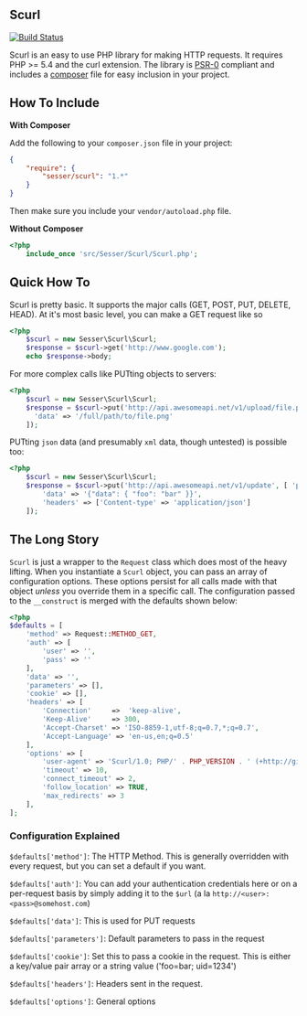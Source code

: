 ## Scurl ##

[![Build Status](https://travis-ci.org/sesser/Scurl.png)](https://travis-ci.org/sesser/Scurl)

Scurl is an easy to use PHP library for making HTTP requests. It requires 
PHP >= 5.4 and the curl extension. The library is [PSR-0](https://github.com/php-fig/fig-standards/blob/master/accepted/PSR-0.md) compliant and 
includes a [composer](http://getcomposer.org) file for easy inclusion in your project.

## How To Include ##

**With Composer**

Add the following to your `composer.json` file in your project:

``` json
{
	"require": {
		"sesser/scurl": "1.*"
	}
}
```

Then make sure you include your `vendor/autoload.php` file.

**Without Composer**

``` php
<?php
	include_once 'src/Sesser/Scurl/Scurl.php';
```

## Quick How To ##

Scurl is pretty basic. It supports the major calls (GET, POST, PUT, DELETE, HEAD).
At it's most basic level, you can make a GET request like so

``` php
<?php
	$scurl = new Sesser\Scurl\Scurl;
	$response = $scurl->get('http://www.google.com');
	echo $response->body;
```

For more complex calls like PUTting objects to servers:
``` php
<?php
	$scurl = new Sesser\Scurl\Scurl;
	$response = $scurl->put('http://api.awesomeapi.net/v1/upload/file.png', [], [
	  'data' => '/full/path/to/file.png'
	]);
```

PUTting `json` data (and presumably `xml` data, though untested) is possible too:
``` php
<?php
	$scurl = new Sesser\Scurl\Scurl;
	$response = $scurl->put('http://api.awesomeapi.net/v1/update', [ 'param' => 'value'], [
		'data' => '{"data": { "foo": "bar" }}',
		'headers' => ['Content-type' => 'application/json']
	]);
```

## The Long Story ##

`Scurl` is just a wrapper to the `Request` class which does most of the heavy lifting.
When you instantiate a `Scurl` object, you can pass an array of configuration
options. These options persist for all calls made with that object *unless* you 
override them in a specific call. The configuration passed to the `__construct`
is merged with the defaults shown below:

``` php
<?php
$defaults = [
	'method' => Request::METHOD_GET,
	'auth' => [
		'user' => '',
		'pass' => ''
	],
	'data' => '',
	'parameters' => [],
	'cookie' => [],
	'headers' => [
		'Connection'	 =>  'keep-alive',
		'Keep-Alive'	 => 300,
		'Accept-Charset' => 'ISO-8859-1,utf-8;q=0.7,*;q=0.7',
		'Accept-Language' => 'en-us,en;q=0.5'			
	],
	'options' => [
		'user-agent' => 'Scurl/1.0; PHP/' . PHP_VERSION . ' (+http://github.com/sesser/scurl)',
		'timeout' => 10,
		'connect_timeout' => 2,
		'follow_location' => TRUE,
		'max_redirects' => 3
	],
];
```

### Configuration Explained ###

`$defaults['method']`: The HTTP Method. This is generally overridden with every request, but you can set a default if you want.

`$defaults['auth']`: You can add your authentication credentials here or on a per-request basis by simply adding it to the `$url` (a la `http://<user>:<pass>@somehost.com`)

`$defaults['data']`: This is used for PUT requests

`$defaults['parameters']`: Default parameters to pass in the request

`$defaults['cookie']`: Set this to pass a cookie in the request. This is either a key/value pair array or a string value ('foo=bar; uid=1234')

`$defaults['headers']`: Headers sent in the request.

`$defaults['options']`: General options
